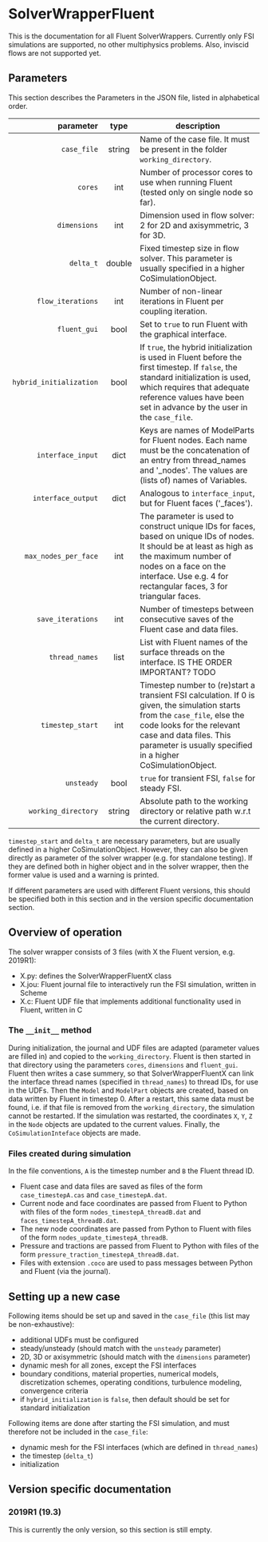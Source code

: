 # SolverWrapperFluent

This is the documentation for all Fluent SolverWrappers.
Currently only FSI simulations are supported, no other multiphysics problems. Also, inviscid flows are not supported yet.


## Parameters

This section describes the Parameters in the JSON file, listed in alphabetical order.

parameter|type|description
---:|:---:|---
`case_file`|string|Name of the case file. It must be present in the folder `working_directory`.
`cores`|int|Number of processor cores to use when running Fluent (tested only on single node so far).
`dimensions`|int|Dimension used in flow solver: 2 for 2D and axisymmetric, 3 for 3D. 
`delta_t`|double|Fixed timestep size in flow solver. This parameter is usually specified in a higher CoSimulationObject.
`flow_iterations`|int|Number of non-linear iterations in Fluent per coupling iteration.
`fluent_gui`|bool|Set to `true` to run Fluent with the graphical interface.
`hybrid_initialization`|bool|If `true`, the hybrid initialization is used in Fluent before the first timestep. If `false`, the standard initialization is used, which requires that adequate reference values have been set in advance by the user in the `case_file`.
`interface_input`|dict|Keys are names of ModelParts for Fluent nodes. Each name must be the concatenation of an entry from thread_names and '_nodes'. The values are (lists of) names of Variables.
`interface_output`|dict|Analogous to `interface_input`, but for Fluent faces ('_faces').
`max_nodes_per_face`|int|The parameter is used to construct unique IDs for faces, based on unique IDs of nodes. It should be at least as high as the maximum number of nodes on a face on the interface. Use e.g. 4 for rectangular faces, 3 for triangular faces.
`save_iterations`|int|Number of timesteps between consecutive saves of the Fluent case and data files.
`thread_names`|list|List with Fluent names of the surface threads on the interface. IS THE ORDER IMPORTANT? TODO
`timestep_start`|int|Timestep number to (re)start a transient FSI calculation. If 0 is given, the simulation starts from the `case_file`, else the code looks for the relevant case and data files. This parameter is usually specified in a higher CoSimulationObject.
`unsteady`|bool|`true` for transient FSI, `false` for steady FSI.  
`working_directory`|string|Absolute path to the working directory or relative path w.r.t the current directory.


`timestep_start` and `delta_t` are necessary parameters, but are usually defined in a higher CoSimulationObject. However, they can also be given directly as parameter of the solver wrapper (e.g. for standalone testing). If they are defined both in higher object and in the solver wrapper, then the former value is used and a warning is printed.

If different parameters are used with different Fluent versions, this should be specified both in this section and in the version specific documentation section.


## Overview of operation

The solver wrapper consists of 3 files (with X the Fluent version, e.g. 2019R1):
-   X.py: defines the SolverWrapperFluentX class
-   X.jou: Fluent journal file to interactively run the FSI simulation, written in Scheme
-   X.c: Fluent UDF file that implements additional functionality used in Fluent, written in C

### The `__init__` method

During initialization, the journal and UDF files are adapted (parameter values are filled in) and copied to the `working_directory`. Fluent is then started in that directory using the parameters `cores`, `dimensions` and `fluent_gui`. Fluent then writes a case summery, so that SolverWrapperFluentX can link the interface thread names (specified in `thread_names`) to thread IDs, for use in the UDFs. Then the `Model` and `ModelPart` objects are created, based on data written by Fluent in timestep 0. After a restart, this same data must be found, i.e. if that file is removed from the `working_directory`, the simulation cannot be restarted. If the simulation was restarted, the coordinates `X`, `Y`, `Z` in the `Node` objects are updated to the current values. Finally, the `CoSimulationInteface` objects are made.

### Files created during simulation

In the file conventions, `A` is the timestep number and `B` the Fluent thread ID.

-   Fluent case and data files are saved as files of the form `case_timestepA.cas` and `case_timestepA.dat`.
-   Current node and face coordinates are passed from Fluent to Python with files of the form `nodes_timestepA_threadB.dat` and `faces_timestepA_threadB.dat`. 
-   The new node coordinates are passed from Python to Fluent with files of the form `nodes_update_timestepA_threadB`.
-   Pressure and tractions are passed from Fluent to Python with files of the form `pressure_traction_timestepA_threadB.dat`.
-   Files with extension `.coco` are used to pass messages between Python and Fluent (via the journal). 



## Setting up a new case

Following items should be set up and saved in the `case_file` (this list may be non-exhaustive):

-   additional UDFs must be configured
-   steady/unsteady (should match with the `unsteady` parameter)
-   2D, 3D or axisymmetric (should match with the `dimensions` parameter)
-   dynamic mesh for all zones, except the FSI interfaces
-   boundary conditions, material properties, numerical models, discretization schemes, operating conditions, turbulence modeling, convergence criteria
-   if `hybrid_initialization` is `false`, then default should be set for standard initialization

Following items are done after starting the FSI simulation, and must therefore not be included in the `case_file`:

-   dynamic mesh for the FSI interfaces (which are defined in `thread_names`)
-   the timestep (`delta_t`) 
-   initialization



## Version specific documentation

### 2019R1 (19.3)

This is currently the only version, so this section is still empty.

